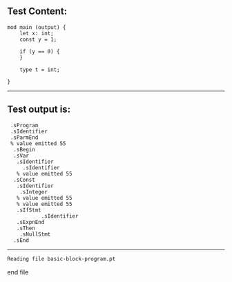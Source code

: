 
Test Content: 
-------------------------
```
mod main (output) {
    let x: int;
    const y = 1;

    if (y == 0) {
    }

    type t = int;

}
```
------------------------
Test output is: 
-------------------------
```
 .sProgram
 .sIdentifier
 .sParmEnd
 % value emitted 55
  .sBegin
  .sVar
   .sIdentifier
     .sIdentifier
   % value emitted 55
  .sConst
   .sIdentifier
    .sInteger
   % value emitted 55
   % value emitted 55
   .sIfStmt
           .sIdentifier
   .sExpnEnd
   .sThen
    .sNullStmt
  .sEnd

```
------------------------
```diff
Reading file basic-block-program.pt

```
end file
